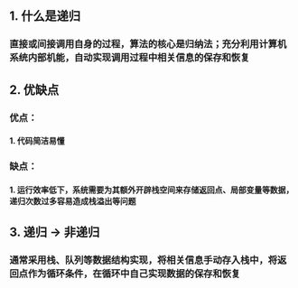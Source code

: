 ## 1. 什么是递归
### 直接或间接调用自身的过程，算法的核心是归纳法；充分利用计算机系统内部机能，自动实现调用过程中相关信息的保存和恢复

## 2. 优缺点
### 优点：
#### 1. 代码简洁易懂
### 缺点：
#### 1. 运行效率低下，系统需要为其额外开辟栈空间来存储返回点、局部变量等数据，递归次数过多容易造成栈溢出等问题

## 3. 递归 -> 非递归
### 通常采用栈、队列等数据结构实现，将相关信息手动存入栈中，将返回点作为循环条件，在循环中自己实现数据的保存和恢复